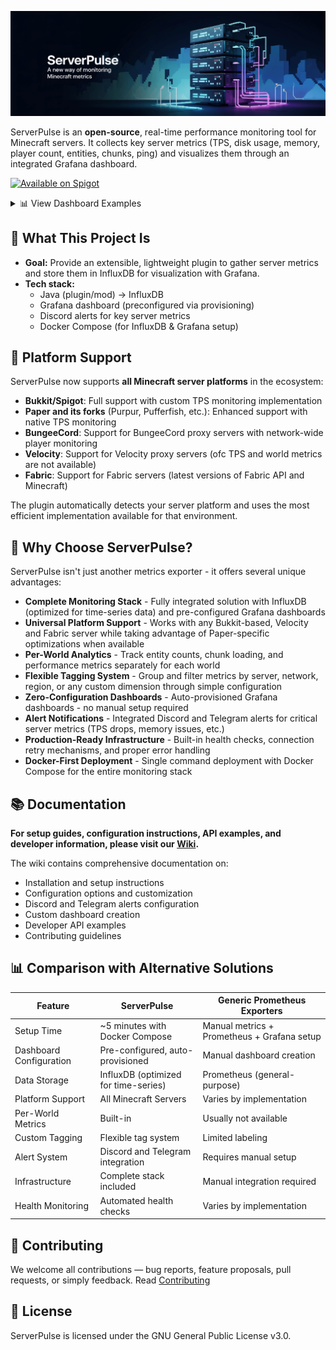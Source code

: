 ![ServerPulse Poster](img/poster.png)

ServerPulse is an **open-source**, real-time performance monitoring tool for Minecraft servers. It collects key server metrics (TPS, disk usage, memory, player count, entities, chunks, ping) and visualizes them through an integrated Grafana dashboard.

[![Available on Spigot](https://img.shields.io/badge/Available%20on-Spigot-yellow.svg)](https://www.spigotmc.org/resources/serverpulse-1-8-1-21-x-real-time-minecraft-performance-monitoring.123707/)

<details>
<summary>📊 View Dashboard Examples</summary>

![ServerPulse Grafana Dashboard Example1](img/dashboard.png)
*Example dashboard view 1: General Server Overview*

![ServerPulse Grafana Dashboard Example2](img/dashboard2.png)
*Example dashboard view 2: Per-World Details*

![ServerPulse Grafana Dashboard Example3](img/dashboard3.png)
*Example dashboard view 3: Players Ping Overview*

</details>

## 📖 What This Project Is

- **Goal:** Provide an extensible, lightweight plugin to gather server metrics and store them in InfluxDB for visualization with Grafana.
- **Tech stack:**
    - Java (plugin/mod) → InfluxDB
    - Grafana dashboard (preconfigured via provisioning)
    - Discord alerts for key server metrics
    - Docker Compose (for InfluxDB & Grafana setup)

## 🌟 Platform Support

ServerPulse now supports **all Minecraft server platforms** in the ecosystem:

- **Bukkit/Spigot**: Full support with custom TPS monitoring implementation
- **Paper and its forks** (Purpur, Pufferfish, etc.): Enhanced support with native TPS monitoring
- **BungeeCord**: Support for BungeeCord proxy servers with network-wide player monitoring
- **Velocity**: Support for Velocity proxy servers (ofc TPS and world metrics are not available)
- **Fabric**: Support for Fabric servers (latest versions of Fabric API and Minecraft)

The plugin automatically detects your server platform and uses the most efficient implementation available for that environment.

## 🚀 Why Choose ServerPulse?

ServerPulse isn't just another metrics exporter - it offers several unique advantages:

- **Complete Monitoring Stack** - Fully integrated solution with InfluxDB (optimized for time-series data) and pre-configured Grafana dashboards
- **Universal Platform Support** - Works with any Bukkit-based, Velocity and Fabric server while taking advantage of Paper-specific optimizations when available
- **Per-World Analytics** - Track entity counts, chunk loading, and performance metrics separately for each world
- **Flexible Tagging System** - Group and filter metrics by server, network, region, or any custom dimension through simple configuration
- **Zero-Configuration Dashboards** - Auto-provisioned Grafana dashboards - no manual setup required
- **Alert Notifications** - Integrated Discord and Telegram alerts for critical server metrics (TPS drops, memory issues, etc.)
- **Production-Ready Infrastructure** - Built-in health checks, connection retry mechanisms, and proper error handling
- **Docker-First Deployment** - Single command deployment with Docker Compose for the entire monitoring stack

## 📚 Documentation

**For setup guides, configuration instructions, API examples, and developer information, please visit our [Wiki](https://github.com/renvins/serverpulse/wiki).**

The wiki contains comprehensive documentation on:
- Installation and setup instructions
- Configuration options and customization
- Discord and Telegram alerts configuration
- Custom dashboard creation
- Developer API examples
- Contributing guidelines

## 📊 Comparison with Alternative Solutions

| Feature | ServerPulse                          | Generic Prometheus Exporters |
|---------|--------------------------------------|--------------------------|
| Setup Time | ~5 minutes with Docker Compose       | Manual metrics + Prometheus + Grafana setup |
| Dashboard Configuration | Pre-configured, auto-provisioned     | Manual dashboard creation |
| Data Storage | InfluxDB (optimized for time-series) | Prometheus (general-purpose) |
| Platform Support | All Minecraft Servers                | Varies by implementation |
| Per-World Metrics | Built-in                             | Usually not available |
| Custom Tagging | Flexible tag system                  | Limited labeling |
| Alert System | Discord and Telegram integration     | Requires manual setup |
| Infrastructure | Complete stack included              | Manual integration required |
| Health Monitoring | Automated health checks              | Varies by implementation |

## 🤝 Contributing

We welcome all contributions — bug reports, feature proposals, pull requests, or simply feedback. Read [Contributing](https://github.com/renvins/serverpulse/wiki/7.-Contributing-guidelines)

## 📄 License

ServerPulse is licensed under the GNU General Public License v3.0.

